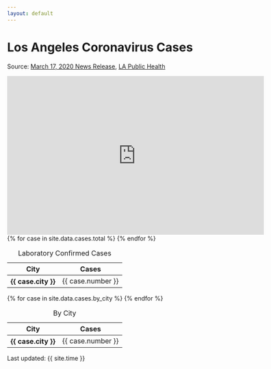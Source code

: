 ```yaml
---
layout: default
---
```


<div class="padding-2">
  <h1 class="font-sans-3xl text-normal margin-bottom-0">Los Angeles Coronavirus Cases</h1>
  <p>Source: <a href="http://www.publichealth.lacounty.gov/phcommon/public/media/mediapubhpdetail.cfm?prid=2271">March 17, 2020 News Release</a>, <a href="http://www.publichealth.lacounty.gov/media/Coronavirus/">LA Public Health</a></p>

  <iframe width="600" height="371" seamless frameborder="0" scrolling="no" src="https://docs.google.com/spreadsheets/d/e/2PACX-1vRcjzQb44BEhNlZU8oQxvh8VWjGcf5y8NOx53WvWo2bVaEGjmrynQwnN9FaJxl8yzDEXmzb5Emc1cM8/pubchart?oid=1931319394&amp;format=interactive"></iframe>

  <table class="usa-table">
    <caption>Laboratory Confirmed Cases</caption>
    <thead>
      <tr>
        <th scope="col">City</th>
        <th scope="col">Cases</th>
      </tr>
    </thead>
    <tbody>
      {% for case in site.data.cases.total %}
      <tr>
        <th scope="row">{{ case.city }}</th>
        <td>{{ case.number }}</td>
      </tr>
      {% endfor %}
    </tbody>
  </table>

  <table class="usa-table">
    <caption>By City</caption>
    <thead>
      <tr>
        <th scope="col">City</th>
        <th scope="col">Cases</th>
      </tr>
    </thead>
    <tbody>
      {% for case in site.data.cases.by_city %}
      <tr>
        <th scope="row">{{ case.city }}</th>
        <td>{{ case.number }}</td>
      </tr>
      {% endfor %}
    </tbody>
  </table>
  <p>Last updated: {{ site.time }}</p>
</div>
